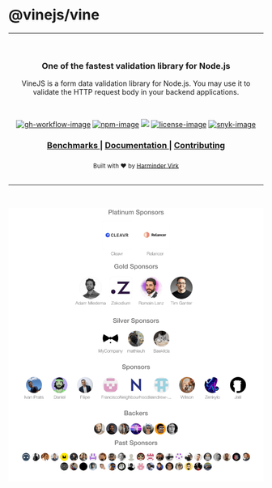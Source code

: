 # @vinejs/vine

<hr>
<br />

<div align="center">
  <h3>One of the fastest validation library for Node.js</h3>
  <p>VineJS is a form data validation library for Node.js. You may use it to validate the HTTP request body in your backend applications.</p>
</div>

<br />

<div align="center">

[![gh-workflow-image]][gh-workflow-url] [![npm-image]][npm-url] ![][typescript-image] [![license-image]][license-url] [![snyk-image]][snyk-url]

</div>

<div align="center">
  <h3>
    <a href="./benchmarks.md">
      Benchmarks
    </a>
    <span> | </span>
    <a href="https://vinejs.dev/docs/introduction">
      Documentation
    </a>
    <span> | </span>
    <a href=".github/CONTRIBUTING.md">
      Contributing
    </a>
  </h3>
</div>

<div align="center">
  <sub>Built with ❤︎ by <a href="https://github.com/thetutlage">Harminder Virk</a>
</div>

<br />
<hr>
<br />

![](https://github.com/thetutlage/static/blob/main/sponsorkit/sponsors.png?raw=true)

[gh-workflow-image]: https://img.shields.io/github/actions/workflow/status/vinejs/vine/test.yml?style=for-the-badge
[gh-workflow-url]: https://github.com/vinejs/vine/actions/workflows/test.yml "Github action"

[npm-image]: https://img.shields.io/npm/v/@vinejs/vine/latest.svg?style=for-the-badge&logo=npm
[npm-url]: https://www.npmjs.com/package/@vinejs/vine/v/latest "npm"

[typescript-image]: https://img.shields.io/badge/Typescript-294E80.svg?style=for-the-badge&logo=typescript

[license-url]: LICENSE.md
[license-image]: https://img.shields.io/github/license/vinejs/vine?style=for-the-badge

[snyk-image]: https://img.shields.io/snyk/vulnerabilities/github/vinejs/vine?label=Snyk%20Vulnerabilities&style=for-the-badge
[snyk-url]: https://snyk.io/test/github/vinejs/vine?targetFile=package.json "snyk"
